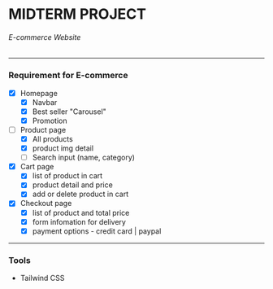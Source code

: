 # MIDTERM PROJECT

###### E-commerce Website

---

### Requirement for E-commerce

- [x] Homepage
  - [x] Navbar
  - [x] Best seller "Carousel"
  - [x] Promotion
- [ ] Product page
  - [x] All products
  - [x] product img detail
  - [ ] Search input (name, category)
- [x] Cart page
  - [x] list of product in cart
  - [x] product detail and price
  - [x] add or delete product in cart
- [x] Checkout page
  - [x] list of product and total price
  - [x] form infomation for delivery
  - [x] payment options - credit card | paypal

---

### Tools

- Tailwind CSS

